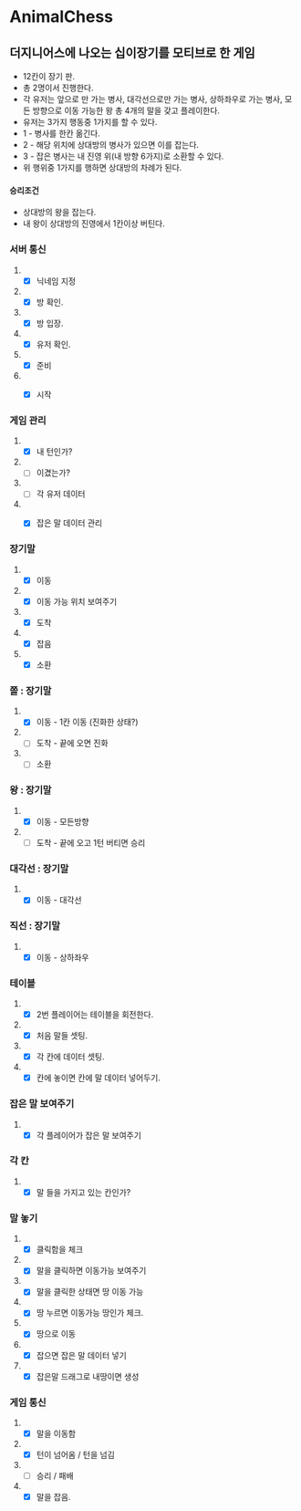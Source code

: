 # AnimalChess

## 더지니어스에 나오는 십이장기를 모티브로 한 게임
- 12칸이 장기 판.
- 총 2명이서 진행한다.
- 각 유저는 앞으로 만 가는 병사, 대각선으로만 가는 병사, 상하좌우로 가는 병사, 모든 방향으로 이동 가능한 왕 총 4개의 말을 갖고 플레이한다.
- 유저는 3가지 행동중 1가지를 할 수 있다.
- 1 - 병사를 한칸 옮긴다.
- 2 - 해당 위치에 상대방의 병사가 있으면 이를 잡는다.
- 3 - 잡은 병사는 내 진영 위(내 방향 6가지)로 소환할 수 있다.
- 위 행위중 1가지를 행하면 상대방의 차례가 된다.

#### 승리조건
- 상대방의 왕을 잡는다.
- 내 왕이 상대방의 진영에서 1칸이상 버틴다.

### 서버 통신
1. - [x] 닉네임 지정
2. - [x] 방 확인.
3. - [x] 방 입장.
4. - [x] 유저 확인.
5. - [x] 준비 
6. - [x] 시작


### 게임 관리
1. - [x] 내 턴인가?
2. - [ ] 이겼는가?
3. - [ ] 각 유저 데이터
4. - [x] 잡은 말 데이터 관리


### 장기말
1. - [x] 이동
2. - [x] 이동 가능 위치 보여주기
3. - [x] 도착
4. - [x] 잡음
5. - [x] 소환

### 쫄 : 장기말
1. - [x] 이동 - 1칸 이동 (진화한 상태?)
2. - [ ] 도착 - 끝에 오면 진화
3. - [ ] 소환

### 왕 : 장기말
1. - [x] 이동 - 모든방향
2. - [ ] 도착 - 끝에 오고 1턴 버티면 승리

### 대각선 : 장기말
1. - [x] 이동 - 대각선

### 직선 : 장기말
1. - [x] 이동 - 상하좌우

### 테이블
1. - [x] 2번 플레이어는 테이블을 회전한다.
2. - [x] 처음 말들 셋팅.
3. - [x] 각 칸에 데이터 셋팅.
4. - [x] 칸에 놓이면 칸에 말 데이터 넣어두기.

### 잡은 말 보여주기
1. - [x] 각 플레이어가 잡은 말 보여주기

### 각 칸
1. - [x] 말 들을 가지고 있는 칸인가?

### 말 놓기
1. - [x] 클릭함을 체크
2. - [x] 말을 클릭하면 이동가능 보여주기
3. - [x] 말을 클릭한 상태면 땅 이동 가능
4. - [x] 땅 누르면 이동가능 땅인가 체크.
5. - [x] 땅으로 이동
6. - [x] 잡으면 잡은 말 데이터 넣기
7. - [x] 잡은말 드래그로 내땅이면 생성

### 게임 통신
1. - [x] 말을 이동함
2. - [x] 턴이 넘어옴 / 턴을 넘김
3. - [ ] 승리 / 패배
4. - [x] 말을 잡음.
